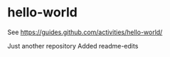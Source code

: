 # hello-world
See https://guides.github.com/activities/hello-world/

Just another repository
Added readme-edits

